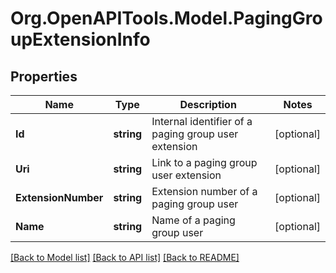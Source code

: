 
# Org.OpenAPITools.Model.PagingGroupExtensionInfo

## Properties

Name | Type | Description | Notes
------------ | ------------- | ------------- | -------------
**Id** | **string** | Internal identifier of a paging group user extension | [optional] 
**Uri** | **string** | Link to a paging group user extension | [optional] 
**ExtensionNumber** | **string** | Extension number of a paging group user | [optional] 
**Name** | **string** | Name of a paging group user | [optional] 

[[Back to Model list]](../README.md#documentation-for-models)
[[Back to API list]](../README.md#documentation-for-api-endpoints)
[[Back to README]](../README.md)

